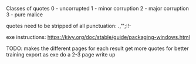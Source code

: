 Classes of quotes
0 - uncorrupted
1 - minor corruption
2 - major corruption
3 - pure malice

quotes need to be stripped of all punctuation: .,"';:[]()!-

exe instructions: https://kivy.org/doc/stable/guide/packaging-windows.html

TODO:
    makes the different pages for each result
    get more quotes for better training
    export as exe
    do a 2-3 page write up